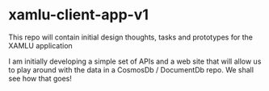 # xamlu-client-app-v1
This repo will contain initial design thoughts, tasks and prototypes for the XAMLU application

I am initially developing a simple set of APIs and a web site that will allow us to play around with the data in a CosmosDb / DocumentDb repo. We shall see how that goes!
